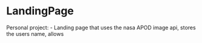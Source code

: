 # LandingPage
Personal project: - Landing page that uses the nasa APOD image api, stores the users name, allows 
